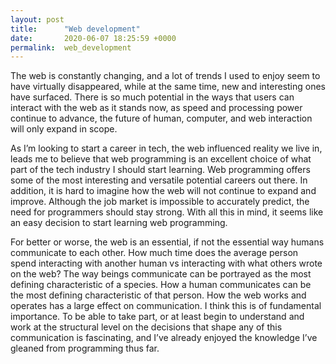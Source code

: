 ```yaml
---
layout: post
title:      "Web development"
date:       2020-06-07 18:25:59 +0000
permalink:  web_development
---
```



The web is constantly changing, and a lot of trends I used to enjoy seem to have virtually disappeared, while at the same time, new and interesting ones have surfaced. There is so much potential in the ways that users can interact with the web as it stands now, as speed and processing power continue to advance, the future of human, computer, and web interaction will only expand in scope.


As I’m looking to start a career in tech, the web influenced reality we live in, leads me to believe that web programming is an excellent choice of what part of the tech industry I should start learning. Web programming offers some of the most interesting and versatile potential careers out there. In addition, it is hard to imagine how the web will not continue to expand and improve. Although the job market is impossible to accurately predict, the need for programmers should stay strong. With all this in mind, it seems like an easy decision to start learning web programming.


For better or worse, the web is an essential, if not the essential way humans communicate to each other. How much time does the average person spend interacting with another human vs interacting with what others wrote on the web? The way beings communicate can be portrayed as the most defining characteristic of a species. How a human communicates can be the most defining characteristic of that person. How the web works and operates has a large effect on communication. I think this is of fundamental importance. To be able to take part, or at least begin to understand and work at the structural level on the decisions that shape any of this communication is fascinating, and I’ve already enjoyed the knowledge I’ve gleaned from programming thus far.


